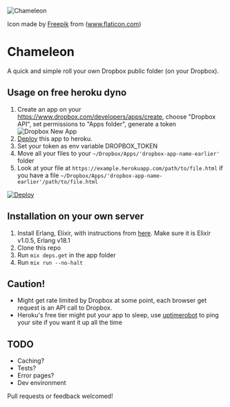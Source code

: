 ![Chameleon](https://chameleon-sk.herokuapp.com/chameleon/icon_128.png)

Icon made by [Freepik](www.freepik.com) from (www.flaticon.com)

Chameleon
=========

A quick and simple roll your own Dropbox public folder (on your Dropbox).

## Usage on free heroku dyno

  1. Create an app on your https://www.dropbox.com/developers/apps/create, choose "Dropbox API", set
     permissions to "Apps folder", generate a token
     ![Dropbox New App](https://chameleon-sk.herokuapp.com/chameleon/dropbox_new_app.png "Dropbox New App")
  2. [Deploy](https://heroku.com/deploy?template=https://github.com/owyongsk/chameleon&env[DROPBOX_TOKEN=never_gonna_give_you_up]) this app to heroku.
  3. Set your token as env variable DROPBOX_TOKEN
  4. Move all your files to your `~/Dropbox/Apps/'dropbox-app-name-earlier'` folder
  5. Look at your file at `https://example.herokuapp.com/path/to/file.html` if
     you have a file `~/Dropbox/Apps/'dropbox-app-name-earlier'/path/to/file.html`

  [![Deploy](https://www.herokucdn.com/deploy/button.svg)](https://heroku.com/deploy?template=https://github.com/owyongsk/chameleon&env[DROPBOX_TOKEN=never_gonna_give_you_up])

## Installation on your own server

  1. Install Erlang, Elixir, with instructions from [here](https://elixir-lang.org/install.html). Make sure it is Elixir v1.0.5, Erlang v18.1
  2. Clone this repo
  3. Run `mix deps.get` in the app folder
  4. Run `mix run --no-halt`

## Caution!
  * Might get rate limited by Dropbox at some point, each browser get request is an API call to Dropbox.
  * Heroku's free tier might put your app to sleep, use [uptimerobot](https://uptimerobot.com) to ping your site if you want it up all the time

## TODO

  * Caching?
  * Tests?
  * Error pages?
  * Dev environment

  Pull requests or feedback welcomed!
